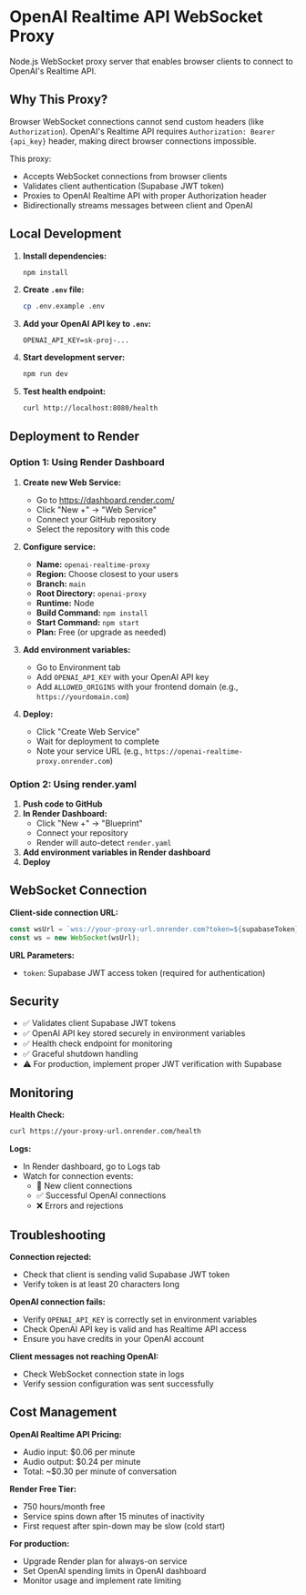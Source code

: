 # OpenAI Realtime API WebSocket Proxy

Node.js WebSocket proxy server that enables browser clients to connect to OpenAI's Realtime API.

## Why This Proxy?

Browser WebSocket connections cannot send custom headers (like `Authorization`). OpenAI's Realtime API requires `Authorization: Bearer {api_key}` header, making direct browser connections impossible.

This proxy:
- Accepts WebSocket connections from browser clients
- Validates client authentication (Supabase JWT token)
- Proxies to OpenAI Realtime API with proper Authorization header
- Bidirectionally streams messages between client and OpenAI

## Local Development

1. **Install dependencies:**
   ```bash
   npm install
   ```

2. **Create `.env` file:**
   ```bash
   cp .env.example .env
   ```

3. **Add your OpenAI API key to `.env`:**
   ```
   OPENAI_API_KEY=sk-proj-...
   ```

4. **Start development server:**
   ```bash
   npm run dev
   ```

5. **Test health endpoint:**
   ```bash
   curl http://localhost:8080/health
   ```

## Deployment to Render

### Option 1: Using Render Dashboard

1. **Create new Web Service:**
   - Go to https://dashboard.render.com/
   - Click "New +" → "Web Service"
   - Connect your GitHub repository
   - Select the repository with this code

2. **Configure service:**
   - **Name:** `openai-realtime-proxy`
   - **Region:** Choose closest to your users
   - **Branch:** `main`
   - **Root Directory:** `openai-proxy`
   - **Runtime:** Node
   - **Build Command:** `npm install`
   - **Start Command:** `npm start`
   - **Plan:** Free (or upgrade as needed)

3. **Add environment variables:**
   - Go to Environment tab
   - Add `OPENAI_API_KEY` with your OpenAI API key
   - Add `ALLOWED_ORIGINS` with your frontend domain (e.g., `https://yourdomain.com`)

4. **Deploy:**
   - Click "Create Web Service"
   - Wait for deployment to complete
   - Note your service URL (e.g., `https://openai-realtime-proxy.onrender.com`)

### Option 2: Using render.yaml

1. **Push code to GitHub**
2. **In Render Dashboard:**
   - Click "New +" → "Blueprint"
   - Connect your repository
   - Render will auto-detect `render.yaml`
3. **Add environment variables in Render dashboard**
4. **Deploy**

## WebSocket Connection

**Client-side connection URL:**
```javascript
const wsUrl = `wss://your-proxy-url.onrender.com?token=${supabaseToken}`;
const ws = new WebSocket(wsUrl);
```

**URL Parameters:**
- `token`: Supabase JWT access token (required for authentication)

## Security

- ✅ Validates client Supabase JWT tokens
- ✅ OpenAI API key stored securely in environment variables
- ✅ Health check endpoint for monitoring
- ✅ Graceful shutdown handling
- ⚠️ For production, implement proper JWT verification with Supabase

## Monitoring

**Health Check:**
```bash
curl https://your-proxy-url.onrender.com/health
```

**Logs:**
- In Render dashboard, go to Logs tab
- Watch for connection events:
  - 🔌 New client connections
  - ✅ Successful OpenAI connections
  - ❌ Errors and rejections

## Troubleshooting

**Connection rejected:**
- Check that client is sending valid Supabase JWT token
- Verify token is at least 20 characters long

**OpenAI connection fails:**
- Verify `OPENAI_API_KEY` is correctly set in environment variables
- Check OpenAI API key is valid and has Realtime API access
- Ensure you have credits in your OpenAI account

**Client messages not reaching OpenAI:**
- Check WebSocket connection state in logs
- Verify session configuration was sent successfully

## Cost Management

**OpenAI Realtime API Pricing:**
- Audio input: $0.06 per minute
- Audio output: $0.24 per minute
- Total: ~$0.30 per minute of conversation

**Render Free Tier:**
- 750 hours/month free
- Service spins down after 15 minutes of inactivity
- First request after spin-down may be slow (cold start)

**For production:**
- Upgrade Render plan for always-on service
- Set OpenAI spending limits in OpenAI dashboard
- Monitor usage and implement rate limiting
